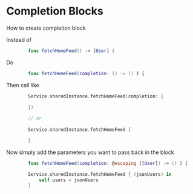 # Completion Blocks

How to create completion block

Instead of 

```swift
    	func fetchHomeFeed() -> [User] {
```

Do

```swift
    	func fetchHomeFeed(completion: () -> () ) {
```

Then call like

```swift
        Service.sharedInstance.fetchHomeFeed(completion: {

        })
        
        // or
        
        Service.sharedInstance.fetchHomeFeed {

        }

```

Now simply add the parameters you want to pass back in the block

```swift
        func fetchHomeFeed(completion: @escaping ([User]) -> () ) {

        Service.sharedInstance.fetchHomeFeed { (jsonUsers) in
            self.users = jsonUsers
        }
```